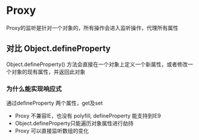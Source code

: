 # Proxy

Proxy的监听是针对一个对象的，所有操作会进入监听操作，代理所有属性

## 对比 Object.defineProperty

Object.defineProperty() 方法会直接在一个对象上定义一个新属性，或者修改一个对象的现有属性，并返回此对象

### 为什么能实现响应式

通过defineProperty 两个属性，get及set

- Proxy 不兼容IE，也没有 polyfill, defineProperty 能支持到IE9
- Object.defineProperty只能遍历对象属性进行劫持
- Proxy 可以直接监听数组的变化